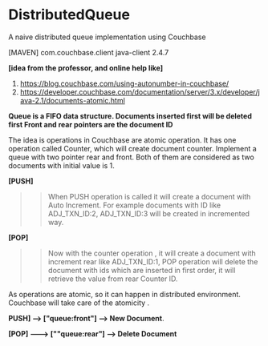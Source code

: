 # DistributedQueue
A naive distributed queue implementation using Couchbase

[MAVEN]
<dependency>
   <groupId>com.couchbase.client</groupId>
   <artifactId>java-client</artifactId>
   <version>2.4.7</version>
</dependency>


**[idea from the  professor, and online help like]**
 1. https://blog.couchbase.com/using-autonumber-in-couchbase/
 2. https://developer.couchbase.com/documentation/server/3.x/developer/java-2.1/documents-atomic.html
 
 **Queue is a FIFO data structure. Documents inserted first will be deleted first
 Front and rear pointers are the document ID**
 
 The idea is operations in Couchbase are atomic operation.  It has one operation called Counter, which will create 
 document counter. Implement a queue with two pointer rear and front. Both of them are considered as two documents 
 with initial value is 1.  

**[PUSH]**
>> When PUSH operation is called it will create a document  with Auto Increment. For example documents with ID like ADJ_TXN_ID:2, ADJ_TXN_ID:3 will be created in incremented way.
 
 **[POP]**
 >>Now with the counter operation , it will create a document with increment rear like ADJ_TXN_ID:1,
 POP operation will delete the document with ids which are inserted in first order, it will retrieve the value from rear Counter ID.
 
 As operations are atomic, so it can happen in distributed environment. Couchbase will take care of the atomicity .
 
 
 **PUSH] -->  ["queue:front"] --> New Document**. 
 
 **[POP] ---> [""queue:rear"] --> Delete Document**
